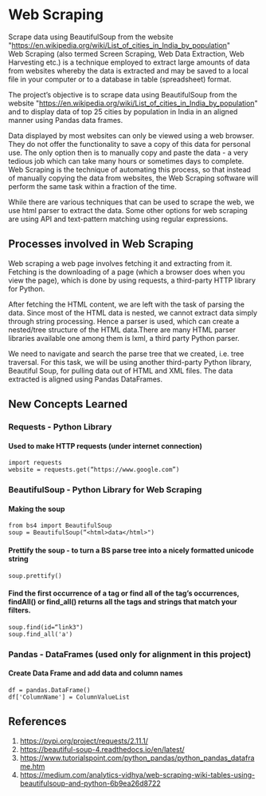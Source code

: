 # Web Scraping
Scrape data using BeautifulSoup from the website "https://en.wikipedia.org/wiki/List_of_cities_in_India_by_population"
<br>
Web Scraping (also termed Screen Scraping, Web Data Extraction, Web Harvesting etc.) is a technique employed to extract large amounts of data from websites whereby the data is extracted and may be saved to a local file in your computer or to a database in table (spreadsheet) format.

The project’s objective is to scrape data using BeautifulSoup from the website "https://en.wikipedia.org/wiki/List_of_cities_in_India_by_population" and to display data of top 25 cities by population in India in an aligned manner using Pandas data frames.

Data displayed by most websites can only be viewed using a web browser. They do not offer the functionality to save a copy of this data for personal use. The only option then is to manually copy and paste the data - a very tedious job which can take many hours or sometimes days to complete. Web Scraping is the technique of automating this process, so that instead of manually copying the data from websites, the Web Scraping software will perform the same task within a fraction of the time.

While there are various techniques that can be used to scrape the web, we use html parser to extract the data. Some other options for web scraping are using API and text-pattern matching using regular expressions.

## Processes involved in Web Scraping 
Web scraping a web page involves fetching it and extracting from it. Fetching is the downloading of a page (which a browser does when you view the page), which is done by using requests, a third-party HTTP library for Python.

After fetching the HTML content, we are left with the task of parsing the data. Since most of the HTML data is nested, we cannot extract data simply through string processing. Hence a parser is used, which can create a nested/tree structure of the HTML data.There are many HTML parser libraries available one among them is lxml, a third party Python parser.

We need to navigate and search the parse tree that we created, i.e. tree traversal. For this task, we will be using another third-party Python library, Beautiful Soup, for pulling data out of HTML and XML files. The data extracted is aligned using Pandas DataFrames.
 
## New Concepts Learned 
### Requests - Python Library
#### Used to make HTTP requests (under internet connection)
```
import requests
website = requests.get(“https://www.google.com”)
```
### BeautifulSoup - Python Library for Web Scraping 
#### Making the soup 
```
from bs4 import BeautifulSoup
soup = BeautifulSoup(“<html>data</html>")
```
#### Prettify the soup - to turn a BS parse tree into a nicely formatted unicode string
```
soup.prettify()
```
#### Find the first occurrence of a tag or find all of the tag’s occurrences, findAll() or find_all() returns all the tags and strings that match your filters.
```
soup.find(id=“link3")
soup.find_all('a')
```
### Pandas - DataFrames (used only for alignment in this project) 
#### Create Data Frame and add data and column names
```
df = pandas.DataFrame() 
df['ColumnName'] = ColumnValueList
```

## References
1. https://pypi.org/project/requests/2.11.1/
2. https://beautiful-soup-4.readthedocs.io/en/latest/
3. https://www.tutorialspoint.com/python_pandas/python_pandas_dataframe.htm 
4. https://medium.com/analytics-vidhya/web-scraping-wiki-tables-using-beautifulsoup-and-python-6b9ea26d8722
